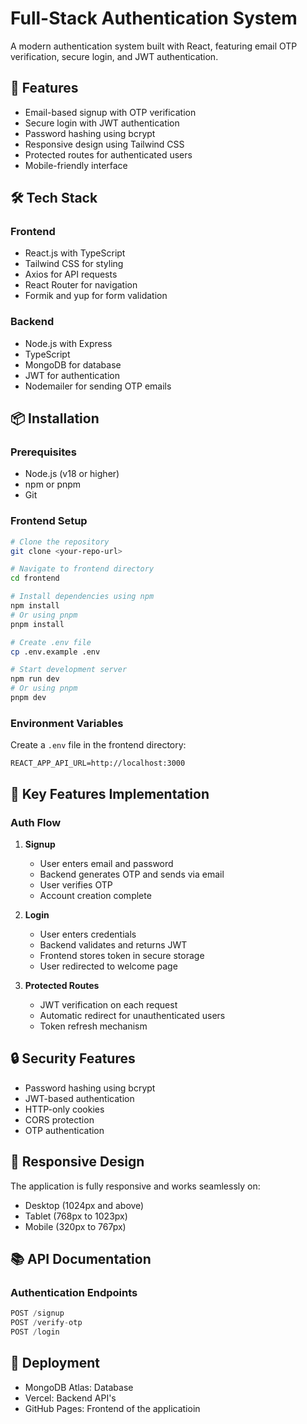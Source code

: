 # Full-Stack Authentication System

A modern authentication system built with React, featuring email OTP verification, secure login, and JWT authentication.

## 🚀 Features

- Email-based signup with OTP verification
- Secure login with JWT authentication
- Password hashing using bcrypt
- Responsive design using Tailwind CSS
- Protected routes for authenticated users
- Mobile-friendly interface

## 🛠️ Tech Stack

### Frontend
- React.js with TypeScript
- Tailwind CSS for styling
- Axios for API requests
- React Router for navigation
- Formik and yup  for form validation

### Backend
- Node.js with Express
- TypeScript
- MongoDB for database
- JWT for authentication
- Nodemailer for sending OTP emails

## 📦 Installation

### Prerequisites
- Node.js (v18 or higher)
- npm or pnpm
- Git

### Frontend Setup

```bash
# Clone the repository
git clone <your-repo-url>

# Navigate to frontend directory
cd frontend

# Install dependencies using npm
npm install
# Or using pnpm
pnpm install

# Create .env file
cp .env.example .env

# Start development server
npm run dev
# Or using pnpm
pnpm dev
```

### Environment Variables

Create a `.env` file in the frontend directory:

```env
REACT_APP_API_URL=http://localhost:3000
```

## 🔑 Key Features Implementation

### Auth Flow

1. **Signup**
   - User enters email and password
   - Backend generates OTP and sends via email
   - User verifies OTP
   - Account creation complete

2. **Login**
   - User enters credentials
   - Backend validates and returns JWT
   - Frontend stores token in secure storage
   - User redirected to welcome page

3. **Protected Routes**
   - JWT verification on each request
   - Automatic redirect for unauthenticated users
   - Token refresh mechanism

## 🔒 Security Features

- Password hashing using bcrypt
- JWT-based authentication
- HTTP-only cookies
- CORS protection
- OTP authentication

## 📱 Responsive Design

The application is fully responsive and works seamlessly on:
- Desktop (1024px and above)
- Tablet (768px to 1023px)
- Mobile (320px to 767px)


## 📚 API Documentation

### Authentication Endpoints

```typescript
POST /signup
POST /verify-otp
POST /login
```

## 🚀 Deployment

- MongoDB Atlas: Database
- Vercel: Backend API's
- GitHub Pages: Frontend of the applicatioin
